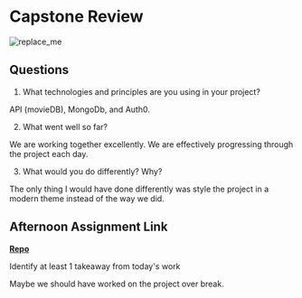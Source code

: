 # Capstone Review

![replace_me](https://codeworks.blob.core.windows.net/public/assets/img/illustrations/placeholder.svg)

## Questions

1. What technologies and principles are you using in your project?

API (movieDB), MongoDb, and Auth0.

2. What went well so far?

We are working together excellently. We are effectively progressing through the project each day.

3. What would you do differently? Why?

The only thing I would have done differently was style the project in a modern theme instead of the way we did.

## Afternoon Assignment Link

**[Repo](https://github.com/jon-cron/<ASSIGNMENT_REPO>)**

Identify at least 1 takeaway from today's work

Maybe we should have worked on the project over break.
